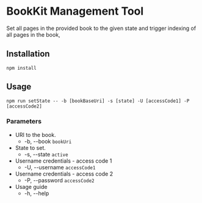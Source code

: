 # BookKit Management Tool

Set all pages in the provided book to the given state and trigger indexing of all pages in the book,

## Installation
```
npm install
```

## Usage
```
npm run setState -- -b [bookBaseUri] -s [state] -U [accessCode1] -P [accessCode2]
```
### Parameters
* URI to the book.
    * -b, --book ```bookUri```      
* State to set.
    * -s, --state ```active```
* Username credentials - access code 1
    * -U, --username ```accessCode1```  
* Username credentials - access code 2         
    * -P, --password ```accessCode2```
* Usage guide
    * -h, --help             

